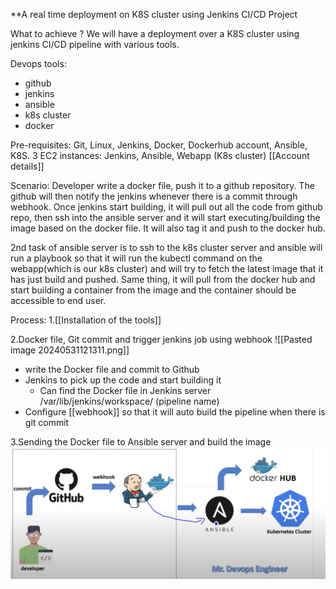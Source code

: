 **A real time deployment on K8S cluster using Jenkins CI/CD Project

What to achieve ?
We will have a deployment over a K8S cluster using jenkins CI/CD pipeline with various tools.

Devops tools:
- github 
- jenkins
- ansible
- k8s cluster
- docker

Pre-requisites: 
Git, Linux, Jenkins, Docker, Dockerhub account, Ansible, K8S.
3 EC2 instances:
Jenkins, Ansible, Webapp (K8s cluster)
[[Account details]]

Scenario:
Developer write a docker file, push it to a github repository. The github will then notify the jenkins whenever there is a commit through webhook. Once jenkins start building, it will pull out all the code from github repo, then ssh into the ansible server and it will start executing/building the image based on the docker file. It will also tag it and push to the docker hub.

2nd task of ansible server is to ssh to the k8s cluster server and ansible will run a playbook so that it will run the kubectl command on the webapp(which is our k8s cluster) and will try to fetch the latest image that it has just build and pushed. Same thing, it will pull from the docker hub and start building a container from the image and the container should be accessible to end user.

Process:
1.[[Installation of the tools]]

2.Docker file, Git commit and trigger jenkins job using webhook
![[Pasted image 20240531121311.png]]
- write the Docker file and commit to Github
- Jenkins to pick up the code and start building it
	- Can find the Docker file in Jenkins server /var/lib/jenkins/workspace/ (pipeline name)
- Configure [[webhook]] so that it will auto build the pipeline when there is git commit 

3.Sending the Docker file to Ansible server and build the image
![](WeChatWorkScreenshot_f0cb4f12-0b47-4ddf-b9fc-404eda0bc2aa%202.png)


